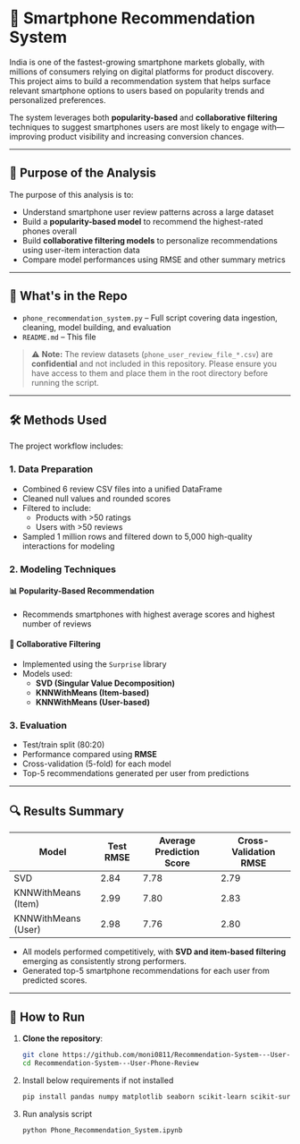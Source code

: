 # 📱 Smartphone Recommendation System

India is one of the fastest-growing smartphone markets globally, with millions of consumers relying on digital platforms for product discovery. This project aims to build a recommendation system that helps surface relevant smartphone options to users based on popularity trends and personalized preferences.

The system leverages both **popularity-based** and **collaborative filtering** techniques to suggest smartphones users are most likely to engage with—improving product visibility and increasing conversion chances.

---

## 🎯 Purpose of the Analysis

The purpose of this analysis is to:

- Understand smartphone user review patterns across a large dataset
- Build a **popularity-based model** to recommend the highest-rated phones overall
- Build **collaborative filtering models** to personalize recommendations using user-item interaction data
- Compare model performances using RMSE and other summary metrics

---

## 📂 What's in the Repo

- `phone_recommendation_system.py` – Full script covering data ingestion, cleaning, model building, and evaluation
- `README.md` – This file

> ⚠️ **Note:** The review datasets (`phone_user_review_file_*.csv`) are **confidential** and not included in this repository. Please ensure you have access to them and place them in the root directory before running the script.

---

## 🛠 Methods Used

The project workflow includes:

### 1. **Data Preparation**
- Combined 6 review CSV files into a unified DataFrame
- Cleaned null values and rounded scores
- Filtered to include:
  - Products with >50 ratings
  - Users with >50 reviews
- Sampled 1 million rows and filtered down to 5,000 high-quality interactions for modeling

### 2. **Modeling Techniques**
#### 📊 Popularity-Based Recommendation
- Recommends smartphones with highest average scores and highest number of reviews

#### 🤝 Collaborative Filtering
- Implemented using the `Surprise` library
- Models used:
  - **SVD (Singular Value Decomposition)**
  - **KNNWithMeans (Item-based)**
  - **KNNWithMeans (User-based)**

### 3. **Evaluation**
- Test/train split (80:20)
- Performance compared using **RMSE**
- Cross-validation (5-fold) for each model
- Top-5 recommendations generated per user from predictions

---

## 🔍 Results Summary

| Model                  | Test RMSE | Average Prediction Score | Cross-Validation RMSE |
|------------------------|-----------|--------------------------|-----------------------|
| SVD                    | 2.84      | 7.78                     | 2.79                  |
| KNNWithMeans (Item)    | 2.99      | 7.80                     | 2.83                  |
| KNNWithMeans (User)    | 2.98      | 7.76                     | 2.80                  |

- All models performed competitively, with **SVD and item-based filtering** emerging as consistently strong performers.
- Generated top-5 smartphone recommendations for each user from predicted scores.

---

## 🚀 How to Run

1. **Clone the repository**:
   ```bash
   git clone https://github.com/moni0811/Recommendation-System---User-Phone-Review.git
   cd Recommendation-System---User-Phone-Review

2. Install below requirements if not installed
   ```bash
   pip install pandas numpy matplotlib seaborn scikit-learn scikit-surprise
   
3. Run analysis script
   ```bash
   python Phone_Recommendation_System.ipynb
